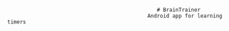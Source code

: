                                                     # BrainTrainer
                                                 Android app for learning timers
